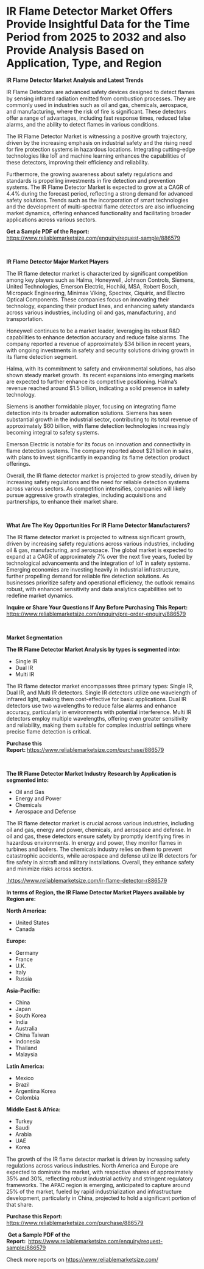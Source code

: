 <p><h1>IR Flame Detector Market Offers Provide Insightful Data for the Time Period from 2025 to 2032 and also Provide Analysis Based on Application, Type, and Region</h1></p><p><strong>IR Flame Detector Market Analysis and Latest Trends</strong></p>
<p><p>IR Flame Detectors are advanced safety devices designed to detect flames by sensing infrared radiation emitted from combustion processes. They are commonly used in industries such as oil and gas, chemicals, aerospace, and manufacturing, where the risk of fire is significant. These detectors offer a range of advantages, including fast response times, reduced false alarms, and the ability to detect flames in various conditions.</p><p>The IR Flame Detector Market is witnessing a positive growth trajectory, driven by the increasing emphasis on industrial safety and the rising need for fire protection systems in hazardous locations. Integrating cutting-edge technologies like IoT and machine learning enhances the capabilities of these detectors, improving their efficiency and reliability. </p><p>Furthermore, the growing awareness about safety regulations and standards is propelling investments in fire detection and prevention systems. The IR Flame Detector Market is expected to grow at a CAGR of 4.4% during the forecast period, reflecting a strong demand for advanced safety solutions. Trends such as the incorporation of smart technologies and the development of multi-spectral flame detectors are also influencing market dynamics, offering enhanced functionality and facilitating broader applications across various sectors.</p></p>
<p><strong>Get a Sample PDF of the Report:&nbsp;</strong> <a href="https://www.reliablemarketsize.com/enquiry/request-sample/886579?utm_campaign=1884&utm_medium=2&utm_source=Github&utm_content=ia&utm_term=17022025&utm_id=ir-flame-detector">https://www.reliablemarketsize.com/enquiry/request-sample/886579</a></p>
<p>&nbsp;</p>
<p><strong>IR Flame Detector Major Market Players</strong></p>
<p><p>The IR flame detector market is characterized by significant competition among key players such as Halma, Honeywell, Johnson Controls, Siemens, United Technologies, Emerson Electric, Hochiki, MSA, Robert Bosch, Micropack Engineering, Minimax Viking, Spectrex, Ciquirix, and Electro Optical Components. These companies focus on innovating their technology, expanding their product lines, and enhancing safety standards across various industries, including oil and gas, manufacturing, and transportation.</p><p>Honeywell continues to be a market leader, leveraging its robust R&D capabilities to enhance detection accuracy and reduce false alarms. The company reported a revenue of approximately $34 billion in recent years, with ongoing investments in safety and security solutions driving growth in its flame detection segment.</p><p>Halma, with its commitment to safety and environmental solutions, has also shown steady market growth. Its recent expansions into emerging markets are expected to further enhance its competitive positioning. Halma’s revenue reached around $1.5 billion, indicating a solid presence in safety technology.</p><p>Siemens is another formidable player, focusing on integrating flame detection into its broader automation solutions. Siemens has seen substantial growth in the industrial sector, contributing to its total revenue of approximately $60 billion, with flame detection technologies increasingly becoming integral to safety systems.</p><p>Emerson Electric is notable for its focus on innovation and connectivity in flame detection systems. The company reported about $21 billion in sales, with plans to invest significantly in expanding its flame detection product offerings.</p><p>Overall, the IR flame detector market is projected to grow steadily, driven by increasing safety regulations and the need for reliable detection systems across various sectors. As competition intensifies, companies will likely pursue aggressive growth strategies, including acquisitions and partnerships, to enhance their market share.</p></p>
<p>&nbsp;</p>
<p><strong>What Are The Key Opportunities For IR Flame Detector Manufacturers?</strong></p>
<p><p>The IR flame detector market is projected to witness significant growth, driven by increasing safety regulations across various industries, including oil & gas, manufacturing, and aerospace. The global market is expected to expand at a CAGR of approximately 7% over the next five years, fueled by technological advancements and the integration of IoT in safety systems. Emerging economies are investing heavily in industrial infrastructure, further propelling demand for reliable fire detection solutions. As businesses prioritize safety and operational efficiency, the outlook remains robust, with enhanced sensitivity and data analytics capabilities set to redefine market dynamics.</p></p>
<p><strong>Inquire or Share Your Questions If Any Before Purchasing This Report:</strong> <a href="https://www.reliablemarketsize.com/enquiry/pre-order-enquiry/886579?utm_campaign=1884&utm_medium=2&utm_source=Github&utm_content=ia&utm_term=17022025&utm_id=ir-flame-detector">https://www.reliablemarketsize.com/enquiry/pre-order-enquiry/886579</a></p>
<p>&nbsp;</p>
<p><strong>Market Segmentation</strong></p>
<p><strong>The IR Flame Detector Market Analysis by types is segmented into:</strong></p>
<p><ul><li>Single IR</li><li>Dual IR</li><li>Multi IR</li></ul></p>
<p><p>The IR flame detector market encompasses three primary types: Single IR, Dual IR, and Multi IR detectors. Single IR detectors utilize one wavelength of infrared light, making them cost-effective for basic applications. Dual IR detectors use two wavelengths to reduce false alarms and enhance accuracy, particularly in environments with potential interference. Multi IR detectors employ multiple wavelengths, offering even greater sensitivity and reliability, making them suitable for complex industrial settings where precise flame detection is critical.</p></p>
<p><strong>Purchase this Report:&nbsp;</strong><a href="https://www.reliablemarketsize.com/purchase/886579?utm_campaign=1884&utm_medium=2&utm_source=Github&utm_content=ia&utm_term=17022025&utm_id=ir-flame-detector">https://www.reliablemarketsize.com/purchase/886579</a></p>
<p>&nbsp;</p>
<p><strong>The IR Flame Detector Market Industry Research by Application is segmented into:</strong></p>
<p><ul><li>Oil and Gas</li><li>Energy and Power</li><li>Chemicals</li><li>Aerospace and Defense</li></ul></p>
<p><p>The IR flame detector market is crucial across various industries, including oil and gas, energy and power, chemicals, and aerospace and defense. In oil and gas, these detectors ensure safety by promptly identifying fires in hazardous environments. In energy and power, they monitor flames in turbines and boilers. The chemicals industry relies on them to prevent catastrophic accidents, while aerospace and defense utilize IR detectors for fire safety in aircraft and military installations. Overall, they enhance safety and minimize risks across sectors.</p></p>
<p><a href="https://www.reliablemarketsize.com/ir-flame-detector-r886579?utm_campaign=1884&utm_medium=2&utm_source=Github&utm_content=ia&utm_term=17022025&utm_id=ir-flame-detector">&nbsp;https://www.reliablemarketsize.com/ir-flame-detector-r886579</a></p>
<p><strong>In terms of Region, the IR Flame Detector Market Players available by Region are:</strong></p>
<p>
    <p> <strong> North America: </strong>
        <ul>
            <li>United States</li>
            <li>Canada</li>
        </ul>
        </p> 
    <p> <strong> Europe: </strong>
        <ul>
            <li>Germany</li>
            <li>France</li>
            <li>U.K.</li>
            <li>Italy</li>
            <li>Russia</li>
        </ul>
        </p> 
    <p> <strong> Asia-Pacific: </strong>
        <ul>
            <li>China</li>
            <li>Japan</li>
            <li>South Korea</li>
            <li>India</li>
            <li>Australia</li>
            <li>China Taiwan</li>
            <li>Indonesia</li>
            <li>Thailand</li>
            <li>Malaysia</li>
        </ul>
        </p> 
    <p> <strong> Latin America: </strong>
        <ul>
            <li>Mexico</li>
            <li>Brazil</li>
            <li>Argentina Korea</li>
            <li>Colombia</li>
        </ul>
        </p> 
    <p> <strong> Middle East & Africa: </strong>
        <ul>
            <li>Turkey</li>
            <li>Saudi</li>
            <li>Arabia</li>
            <li>UAE</li>
            <li>Korea</li>
        </ul>
    </p>
    </p>
<p><p>The growth of the IR flame detector market is driven by increasing safety regulations across various industries. North America and Europe are expected to dominate the market, with respective shares of approximately 35% and 30%, reflecting robust industrial activity and stringent regulatory frameworks. The APAC region is emerging, anticipated to capture around 25% of the market, fueled by rapid industrialization and infrastructure development, particularly in China, projected to hold a significant portion of that share.</p></p>
<p><strong>Purchase this Report: </strong><a href="https://www.reliablemarketsize.com/purchase/886579?utm_campaign=1884&utm_medium=2&utm_source=Github&utm_content=ia&utm_term=17022025&utm_id=ir-flame-detector">https://www.reliablemarketsize.com/purchase/886579</a></p>
<p>&nbsp;<strong>Get a Sample PDF of the Report:&nbsp;&nbsp;</strong><a href="https://www.reliablemarketsize.com/enquiry/request-sample/886579?utm_campaign=1884&utm_medium=2&utm_source=Github&utm_content=ia&utm_term=17022025&utm_id=ir-flame-detector">https://www.reliablemarketsize.com/enquiry/request-sample/886579</a></p>
<p><strong></strong></p>
<p>Check more reports on <a href="https://www.reliablemarketsize.com/?utm_campaign=1884&utm_medium=2&utm_source=Github&utm_content=ia&utm_term=17022025&utm_id=ir-flame-detector">https://www.reliablemarketsize.com/</a></p>